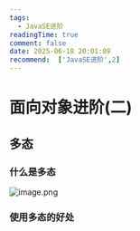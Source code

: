 ```yaml
---
tags:
  - JavaSE进阶
readingTime: true
comment: false
date: 2025-06-18 20:01:09
recommend:  ['JavaSE进阶',2]
---
```

# 面向对象进阶(二)

## 多态

### 什么是多态

![image.png](https://imgsbo.oss-cn-shanghai.aliyuncs.com/undefined20250618205315541.png)
### 使用多态的好处


